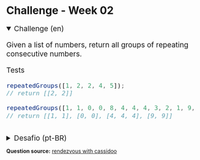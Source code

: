# Challenge - Week 02

<details style="font-size: 1.2rem;" open>
<summary>Challenge (en)</summary>
<div>
<p>
Given a list of numbers, return all groups of repeating consecutive numbers.
</p>

<p>
Tests
</p>

```js
repeatedGroups([1, 2, 2, 4, 5]);
// return [[2, 2]]

repeatedGroups([1, 1, 0, 0, 8, 4, 4, 4, 3, 2, 1, 9, 9]);
// return [[1, 1], [0, 0], [4, 4, 4], [9, 9]]
```

</div>
</details>

<br>

<details style="font-size: 1.2rem;">
<summary>Desafio (pt-BR) </summary>
<div>
<p>
Dado uma lista de números, retorne todos os grupos de números repetidos consecutivamente.
</p>

<p>
Testes
</p>

```js
repeatedGroups([1, 2, 2, 4, 5]);
// retorno [[2, 2]]

repeatedGroups([1, 1, 0, 0, 8, 4, 4, 4, 3, 2, 1, 9, 9]);
// retono [[1, 1], [0, 0], [4, 4, 4], [9, 9]]
```

</div>
</details>

<p>
  
**Question source:** 
  [rendezvous with cassidoo](https://buttondown.email/cassidoo/archive/like-what-you-do-and-then-you-will-do-your-best/)
  
</p>
